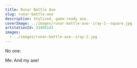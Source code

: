 ```yaml
---
title: Runar Battle Axe
slug: runar-battle-axe
description: Stylized, game-ready axe.
coverImage: ../images/runar-battle-axe--iray-1--square.jpg
artstationId: 33495143
images:
  - ../images/runar-battle-axe--iray-2.jpg
---
```


No one:

Me: And my axe!
